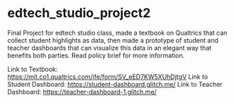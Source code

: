 # edtech_studio_project2
Final Project for edtech studio class, made a textbook on Qualtrics that can collect student highlights as data, then made a prototype of student and teacher dashboards that can visualize this data in an elegant way that benefits both parties. Read policy brief for more information.

Link to Textbook: https://mit.co1.qualtrics.com/jfe/form/SV_eED7KW5XUhDjtgV
Link to Student Dashboard: https://student-dashboard.glitch.me/
Link to Teacher Dashboard: https://teacher-dashboard-1.glitch.me/

